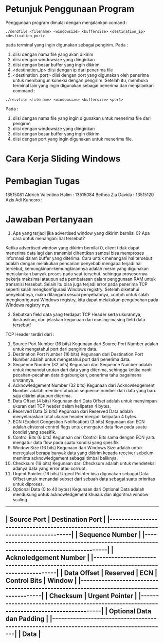# Petunjuk Penggunaan Program

Penggunaan program dimulai dengan menjalankan comand :

```
./sendfile <filename> <windowsize> <buffersize> <destination_ip> <destination_port>
```

pada terminal yang ingin digunakan sebagai pengirim. Pada :
1.	<filename> diisi dengan nama file yang akan dikirim
2.	<windowsize> diisi dengan windowsize yang diinginkan
3.	<buffersize> diisi dengan besar buffer yang ingin dikirim
4.	<destination_ip> diisi dengan ip dari penerima file
5.	<destination_port> diisi dengan port yang digunakan oleh penerima untuk membangun koneksi dengan pengirim.
Setelah itu, membuka terminal lain yang ingin digunakan sebagai penerima dan menjalankan command :

```
./recvfile <filename> <windowsize> <buffersize> <port>
```

Pada :
1.	<filename> diisi dengan nama file yang ingin digunakan untuk menerima file dari pengirim
2.	<windowsize> diisi dengan windowsize yang diinginkan
3.	<buffersize> diisi dengan besar buffer yang ingin dikirim
4.	<port> diisi dengan port yang ingin digunakan untuk menerima file.

# Cara Kerja Sliding Windows

# Pembagian Tugas

13515081 Aldrich Valentino Halim :
13515084 Bethea Zia Davida :
13515120 Azis Adi Kuncoro :

# Jawaban Pertanyaan 

1.	Apa yang terjadi jika advertised window yang dikirim bernilai 0? Apa cara untuk menangani hal tersebut?

Ketika advertised window yang dikirim bernilai 0, client tidak dapat menerima data lagi dan transmisi dihentikan sampai bisa memproses informasi dalam buffer yang diterima.
Cara untuk menangani hal tersebut adalah dengan melakukan pencarian penyebab mengapa terjadi hal tersebut, kemungkinan-kemungkinannya adalah mesin yang digunakan menjalankan banyak proses pada saat tersebut, sehingga prosesornya bekerja maksimal ataupun ada pembatasan dalam penggunaan RAM untuk transmisi tersebut. Selain itu bisa juga terjadi error pada penerima TCP seperti salah mengkonfigurasi Windows registry. Setelah diketahui penyebabnya, maka ditangani sesuai penyebabnya, contoh untuk salah mengkonfigurasi Windows registry, kita dapat melakukan pengubahan pada Windows registry nya.

2.	Sebutkan field data yang terdapat TCP Header serta ukurannya, ilustrasikan, dan jelaskan kegunaan dari masing-masing field data tersebut!

TCP Header terdiri dari :
1.	Source Port Number (16 bits)
Kegunaan dari Source Port Number adalah untuk mengetahui port dari pengirim data.
2.	Destination Port Number (16 bits)
Kegunaan dari Destination Port Number adalah untuk mengetahui port dari penerima data.
3.	Sequence Number (32 bits)
Kegunaan dari Sequence Number adalah untuk menandai urutan dari data yang diterima, sehingga ketika nanti pecahan-pecahan data digabungkan, penerima tahu bagaimana urutannya.
4.	Acknowledgement Number (32 bits)
Kegunaan dari Acknowledgement Number adalah memberitahukan sequence number dari data yang baru saja dikirim ataupun diterima.
5.	Data Offset (4 bits)
Kegunaan dari Data Offset adalah untuk menyimpan ukuran dari TCP header dalam kelipatan 4 bytes.
6.	Reserved Data (3 bits)
Kegunaan dari Reserved Data adalah menyelaraskan total ukuran header menjadi kelipatan 4 bytes.
7.	ECN (Explicit Congestion Notification) (3 bits)
Kegunaan dari ECN adalah ekstensi control flags untuk mengatur data flow pada suatu kondisi yang spesifik.
8.	Control Bits (6 bits)
Kegunaan dari Control Bits sama dengan ECN yaitu mengatur data flow pada suatu kondisi yang spesifik
9.	Window Size (16 bits)
Kegunaan dari Windows Size adalah untuk meregulasi berapa banyak data yang dikirim kepada receiver sebelum meminta acknowledgement sebagai timbal baliknya.
10.	Checksum (16 bits)
Kegunaan dari Checksum adalah untuk mendeteksi adanya data yang error atau corrupt.
11.	Urgent Pointer (16 bits)
Urgent Pointer bisa digunakan sebagai Data Offset untuk menandai subset dari sebuah data sebagai suatu prioritas untuk diproses.
12.	Optional Data (0 to 40 bytes)
Kegunaan dari Optional Data adalah mendukung untuk acknowledgement khusus dan algoritma window scaling.
 -----------------------------------------------------------------------------------------
|	            	Source Port		                 |	          Destination Port	                |
|-----------------------------------------------------------------------------------------|
|		                              		Sequence Number		                                     	|
|-----------------------------------------------------------------------------------------|
|		                             	Acknoledgement Number        		        	                 |
|-----------------------------------------------------------------------------------------|
| Data Offset  | Reserved | ECN | Control Bits | 		        Window                        	|
|-----------------------------------------------------------------------------------------|
|		                  Checksum	    	         |	         Urgent Pointer                    	|
|-----------------------------------------------------------------------------------------|	
| 		                         Optional Data dan Padding	                            	     	|
|-----------------------------------------------------------------------------------------|
| 			                                    	Data				     	                                  |
 -----------------------------------------------------------------------------------------

